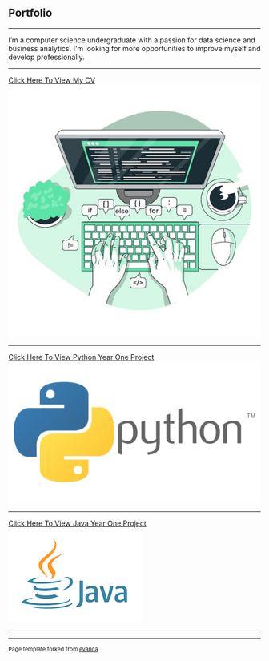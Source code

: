 ## Portfolio

---
<p>I’m a computer science undergraduate with a passion for data science and business analytics.
  I'm looking for more opportunities to improve myself and develop professionally.</p>

---
[Click Here To View My CV ](/pdf/CV.pdf)
<img src="images/tech.jpeg?raw=true"/>

---
[Click Here To View Python Year One Project](/pdf/w1867585.zip)
<img src="images/pypy.webp?raw=true"/>

---
[Click Here To View Java Year One Project](/pdf/java_cabin.zip)
<img src="images/java.png?raw=true"/>

---





---
<p style="font-size:11px">Page template forked from <a href="https://github.com/evanca/quick-portfolio">evanca</a></p>
<!-- Remove above link if you don't want to attibute -->

